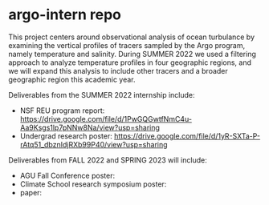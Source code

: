 # argo-intern repo

This project centers around observational analysis of ocean turbulance by examining the vertical profiles of tracers sampled by the Argo program, namely temperature and salinity. During SUMMER 2022 we used a filtering approach to analyze temperature profiles in four geographic regions, and we will expand this analysis to include other tracers and a broader geographic region this academic year.

Deliverables from the SUMMER 2022 internship include:
- NSF REU program report: https://drive.google.com/file/d/1PwGQGwtfNmC4u-Aa9Ksgs1lp7pNNw8Na/view?usp=sharing 
- Undergrad research poster: https://drive.google.com/file/d/1yR-SXTa-P-rAtq51_dbznIdjRXb99P40/view?usp=sharing 

Deliverables from FALL 2022 and SPRING 2023 will include:
- AGU Fall Conference poster:
- Climate School research symposium poster:
- paper:
